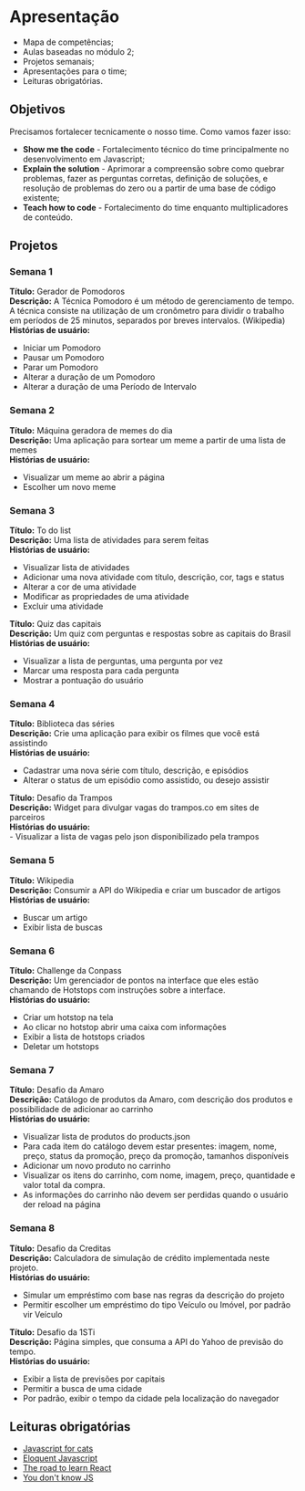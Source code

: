 # Apresentação
- Mapa de competências;
- Aulas baseadas no módulo 2;
- Projetos semanais;
- Apresentações para o time;
- Leituras obrigatórias.

## Objetivos
Precisamos fortalecer tecnicamente o nosso time. Como vamos fazer isso:

- **Show me the code** - Fortalecimento técnico do time principalmente no desenvolvimento em Javascript;
- **Explain the solution** - Aprimorar a compreensão sobre como quebrar problemas, fazer as perguntas corretas, definição de soluções, e resolução de problemas do zero ou a partir de uma base de código existente;
- **Teach how to code** - Fortalecimento do time enquanto multiplicadores de conteúdo.

## Projetos

### Semana 1
**Título:** Gerador de Pomodoros<br>
**Descrição:** A Técnica Pomodoro é um método de gerenciamento de tempo. A técnica consiste na utilização de um cronômetro para dividir o trabalho em períodos de 25 minutos, separados por breves intervalos. (Wikipedia)<br>
**Histórias de usuário:**<br>
- Iniciar um Pomodoro
- Pausar um Pomodoro
- Parar um Pomodoro
- Alterar a duração de um Pomodoro
- Alterar a duração de uma Período de Intervalo

### Semana 2
**Título:** Máquina geradora de memes do dia<br>
**Descrição:** Uma aplicação para sortear um meme a partir de uma lista de memes<br>
**Histórias de usuário:**<br>
- Visualizar um  meme ao abrir a página
- Escolher um novo meme

### Semana 3
**Título:** To do list<br>
**Descrição:** Uma lista de atividades para serem feitas<br>
**Histórias de usuário:**<br>
- Visualizar lista de atividades
- Adicionar uma nova atividade com título, descrição, cor, tags e status
- Alterar a cor de uma atividade
- Modificar as propriedades de uma atividade
- Excluir uma atividade

**Título:** Quiz das capitais<br>
**Descrição:** Um quiz com perguntas e respostas sobre as capitais do Brasil<br>
**Histórias de usuário:**<br>
- Visualizar a lista de perguntas, uma pergunta por vez
- Marcar uma resposta para cada pergunta
- Mostrar a pontuação do usuário

### Semana 4
**Título:** Biblioteca das séries<br>
**Descrição:** Crie uma aplicação para exibir os filmes que você está assistindo<br>
**Histórias de usuário:**<br>
- Cadastrar uma nova série com título, descrição, e episódios
- Alterar o status de um episódio como assistido, ou desejo assistir

**Título:** Desafio da Trampos<br>
**Descrição:** Widget para divulgar vagas do trampos.co em sites de parceiros<br>
**Histórias do usuário:**<br>
	- Visualizar a lista de vagas pelo json disponibilizado pela trampos

### Semana 5
**Título:** Wikipedia<br>
**Descrição:** Consumir a API do Wikipedia e criar um buscador de artigos<br>
**Histórias de usuário:**<br>
- Buscar um artigo
- Exibir lista de buscas

### Semana 6
**Título:** Challenge da Conpass<br>
**Descrição:** Um gerenciador de pontos na interface que eles estão chamando de Hotstops com instruções sobre a interface.<br>
**Histórias do usuário:**<br>
- Criar um hotstop na tela
- Ao clicar no hotstop abrir uma caixa com informações
- Exibir a lista de hotstops criados
- Deletar um hotstops

### Semana 7
**Título:** Desafio da Amaro<br>
**Descrição:** Catálogo de produtos da Amaro, com descrição dos produtos e possibilidade de adicionar ao carrinho<br>
**Histórias do usuário:**<br>
- Visualizar lista de produtos do products.json
- Para cada item do catálogo devem estar presentes: imagem, nome, preço, status da promoção, preço da promoção, tamanhos disponíveis
- Adicionar um novo produto no carrinho
- Visualizar os itens do carrinho, com nome, imagem, preço, quantidade e valor total da compra.
- As informações do carrinho não devem ser perdidas quando o usuário der reload na página

### Semana 8
**Título:** Desafio da Creditas<br>
**Descrição:** Calculadora de simulação de crédito implementada neste projeto.<br>
**Histórias do usuário:**<br>
- Simular um empréstimo com base nas regras da descrição do projeto
- Permitir escolher um empréstimo do tipo Veículo ou Imóvel, por padrão vir Veículo

**Título:** Desafio da 1STi<br>
**Descrição:** Página simples, que consuma a API do Yahoo de previsão do tempo.<br>
**Histórias do usuário:**<br>
- Exibir a lista de previsões por capitais
- Permitir a busca de uma cidade
- Por padrão, exibir o tempo da cidade pela localização do navegador

## Leituras obrigatórias

- [Javascript for cats](http://jsforcats.com/)
- [Eloquent Javascript](https://github.com/braziljs/eloquente-javascript)
- [The road to learn React](https://leanpub.com/the-road-to-learn-react-portuguese)
- [You don't know JS](https://github.com/cezaraugusto/You-Dont-Know-JS)

